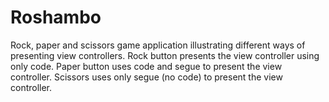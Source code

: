 # Roshambo
Rock, paper and scissors game application illustrating different ways of presenting view controllers. Rock button presents the view controller using only code. Paper button uses code and segue to present the view controller. Scissors uses only segue (no code) to present the view controller.
